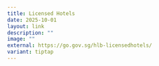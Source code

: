```yaml
---
title: Licensed Hotels
date: 2025-10-01
layout: link
description: ""
image: ""
external: https://go.gov.sg/hlb-licensedhotels/
variant: tiptap
---
```

